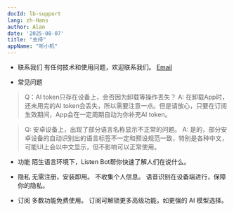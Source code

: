 ```yaml
---
docId: lb-support
lang: zh-Hans
author: Alan
date: '2025-08-07'
title: "支持"
appName: "听小机"
---
```


- 联系我们
有任何技术和使用问题，欢迎联系我们。
[Email](email:tosuhe@gmail.com)

- 常见问题

>Q：AI token只存在设备上，会否因为卸载等操作丢失？
>A: 在卸载App时，还未用完的AI token会丢失，所以需要注意一点。但是请放心，只要在订阅生效期间，App会在一定周期自动为你补充AI token。

>Q: 安卓设备上，出现了部分语言名称显示不正常的问题。
>A: 是的，部分安卓设备的自动识别出的语言标签不一定和预设规范一致，特别是各种中文，可能UI上会以中文显示，但不影响可以正常使用。

- 功能
陌生语言环境下，Listen Bot帮你快速了解人们在说什么。

- 隐私
无需注册，安装即用。
不收集个人信息。
语音识别在设备端进行，保障你的隐私。

- 订阅
多数功能免费使用。
订阅可解锁更多高级功能，如更强的 AI 模型选择。